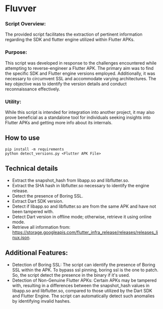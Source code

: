 
# Fluvver

### Script Overview:

The provided script facilitates the extraction of pertinent information regarding the SDK and flutter engine utilized within Flutter APKs.

### Purpose:

This script was developed in response to the challenges encountered while attempting to reverse-engineer a Flutter APK. The primary aim was to find the specific SDK and Flutter engine versions employed. Additionally, it was necessary to circumvent SSL and accommodate varying architectures. The key objective was to identify the version details and conduct reconnaissance effectively.

### Utility:

While this script is intended for integration into another project, it may also prove beneficial as a standalone tool for individuals seeking insights into Flutter APKs and getting more info about its internals.



## How to use

```
pip install -m requirements
python detect_versions.py <Flutter APK File>
```

## Technical details
- Extract the snapshot_hash from libapp.so and libflutter.so.
- Extract the SHA hash in libflutter.so necessary to identify the engine release.
- Detect the presence of Boring SSL.
- Extract Dart SDK version.
- Detect if libapp.so and libflutter.so are from the same APK and have not been tampered with.
- Detect Dart version in offline mode; otherwise, retrieve it using online mode.
- Retrieve all information from: https://storage.googleapis.com/flutter_infra_release/releases/releases_linux.json.

## Additional Features:

- Detection of Boring SSL: The script can identify the presence of Boring SSL within the APK. To bypass ssl pinning, boring ssl is the one to patch. So, the script detect the presence in the binary if it's used.
- Detection of Non-Genuine Flutter APKs: Certain APKs may be tampered with, resulting in a differences between the snapshot_hash values in libapp.so and libflutter.so, compared to those utilized by the Dart SDK and Flutter Engine. The script can automatically detect such anomalies by identifying invalid hashes.

